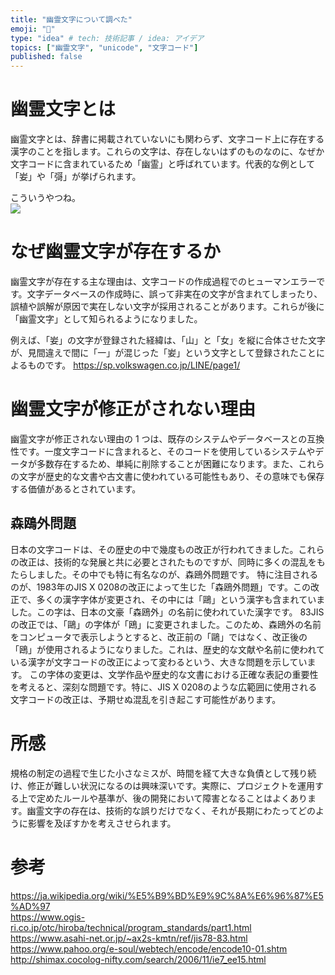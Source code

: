 ```yaml
---
title: "幽霊文字について調べた"
emoji: "👻"
type: "idea" # tech: 技術記事 / idea: アイデア
topics: ["幽霊文字", "unicode", "文字コード"]
published: false
---
```


# 幽霊文字とは

幽霊文字とは、辞書に掲載されていないにも関わらず、文字コード上に存在する漢字のことを指します。これらの文字は、存在しないはずのものなのに、なぜか文字コードに含まれているため「幽霊」と呼ばれています。代表的な例として「妛」や「彁」が挙げられます。

こういうやつね。  
![](https://storage.googleapis.com/zenn-user-upload/69c796d10a5c-20240104.png)

# なぜ幽霊文字が存在するか

幽霊文字が存在する主な理由は、文字コードの作成過程でのヒューマンエラーです。文字データベースの作成時に、誤って非実在の文字が含まれてしまったり、誤植や誤解が原因で実在しない文字が採用されることがあります。これらが後に「幽霊文字」として知られるようになりました。

例えば、「妛」の文字が登録された経緯は、「山」と「女」を縦に合体させた文字が、見間違えで間に「一」が混じった「妛」という文字として登録されたことによるものです。
https://sp.volkswagen.co.jp/LINE/page1/

# 幽霊文字が修正がされない理由

幽霊文字が修正されない理由の 1 つは、既存のシステムやデータベースとの互換性です。一度文字コードに含まれると、そのコードを使用しているシステムやデータが多数存在するため、単純に削除することが困難になります。また、これらの文字が歴史的な文書や古文書に使われている可能性もあり、その意味でも保存する価値があるとされています。

## 森鴎外問題

日本の文字コードは、その歴史の中で幾度もの改正が行われてきました。これらの改正は、技術的な発展と共に必要とされたものですが、同時に多くの混乱をもたらしました。その中でも特に有名なのが、森鴎外問題です。
特に注目されるのが、1983年のJIS X 0208の改正によって生じた「森鴎外問題」です。この改正で、多くの漢字字体が変更され、その中には「鷗」という漢字も含まれていました。この字は、日本の文豪「森鴎外」の名前に使われていた漢字です。
83JISの改正では、「鷗」の字体が「鴎」に変更されました。このため、森鴎外の名前をコンピュータで表示しようとすると、改正前の「鷗」ではなく、改正後の「鴎」が使用されるようになりました。これは、歴史的な文献や名前に使われている漢字が文字コードの改正によって変わるという、大きな問題を示しています。
この字体の変更は、文学作品や歴史的な文書における正確な表記の重要性を考えると、深刻な問題です。特に、JIS X 0208のような広範囲に使用される文字コードの改正は、予期せぬ混乱を引き起こす可能性があります。

# 所感

規格の制定の過程で生じた小さなミスが、時間を経て大きな負債として残り続け、修正が難しい状況になるのは興味深いです。実際に、プロジェクトを運用する上で定めたルールや基準が、後の開発において障害となることはよくあります。幽霊文字の存在は、技術的な誤りだけでなく、それが長期にわたってどのように影響を及ぼすかを考えさせられます。

# 参考

https://ja.wikipedia.org/wiki/%E5%B9%BD%E9%9C%8A%E6%96%87%E5%AD%97  
https://www.ogis-ri.co.jp/otc/hiroba/technical/program_standards/part1.html  
https://www.asahi-net.or.jp/~ax2s-kmtn/ref/jis78-83.html  
https://www.pahoo.org/e-soul/webtech/encode/encode10-01.shtm
http://shimax.cocolog-nifty.com/search/2006/11/ie7_ee15.html
